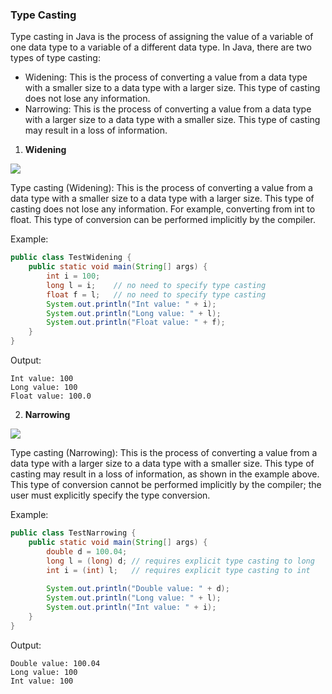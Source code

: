 ### Type Casting
Type casting in Java is the process of assigning the value of a variable of one data type to a variable of a different data type.
In Java, there are two types of type casting:
- Widening: This is the process of converting a value from a data type with a smaller size to a data type with a larger size. This type of casting does not lose any information.
- Narrowing: This is the process of converting a value from a data type with a larger size to a data type with a smaller size. This type of casting may result in a loss of information.

1. **Widening**

![](https://viettuts.vn/images/java/java-co-ban/ep-kieu-du-lieu-noi-rong.jpg)

Type casting (Widening): This is the process of converting a value from a data type with a smaller size to a data type with a larger size. This type of casting does not lose any information. For example, converting from int to float. This type of conversion can be performed implicitly by the compiler.

Example:
```java
public class TestWidening {
    public static void main(String[] args) {
        int i = 100;
        long l = i;    // no need to specify type casting
        float f = l;   // no need to specify type casting
        System.out.println("Int value: " + i);
        System.out.println("Long value: " + l);
        System.out.println("Float value: " + f);
    }
}
```
Output:
```
Int value: 100
Long value: 100
Float value: 100.0
```
2. **Narrowing**

![](https://viettuts.vn/images/java/java-co-ban/ep-kieu-du-lieu-thu-hep.jpg)
   
Type casting (Narrowing): This is the process of converting a value from a data type with a larger size to a data type with a smaller size. This type of casting may result in a loss of information, as shown in the example above. This type of conversion cannot be performed implicitly by the compiler; the user must explicitly specify the type conversion.

Example:
```java
public class TestNarrowing {
    public static void main(String[] args) {
        double d = 100.04;
        long l = (long) d; // requires explicit type casting to long
        int i = (int) l;   // requires explicit type casting to int
 
        System.out.println("Double value: " + d);
        System.out.println("Long value: " + l);
        System.out.println("Int value: " + i);
    }
}
```
Output:
```
Double value: 100.04
Long value: 100
Int value: 100
```